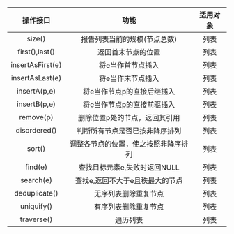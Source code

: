 | 操作接口         | 功能                                 | 适用对象 |
| :-:              | :-:                                  | :-:      |
| size()           | 报告列表当前的规模(节点总数)         | 列表     |
| first(),last()   | 返回首末节点的位置                   | 列表     |
| insertAsFirst(e) | 将e当作首节点插入                    | 列表     |
| insertAsLast(e)  | 将e当作末节点插入                    | 列表     |
| insertA(p,e)     | 将e当作节点p的直接后继插入           | 列表     |
| insertB(p,e)     | 将e当作节点p的直接前驱插入           | 列表     |
| remove(p)        | 删除位置p处的节点，返回其引用        | 列表     |
| disordered()     | 判断所有节点是否已按非降序排列       | 列表     |
| sort()           | 调整各节点的位置，使之按照非降序排列 | 列表     |
| find(e)          | 查找目标元素e,失败时返回NULL         | 列表     |
| search(e)        | 查找e,返回不大于e且秩最大的节点      | 列表     |
| deduplicate()    | 无序列表删除重复节点                 | 列表     |
| uniquify()       | 有序列表删除重复节点                 | 列表     |
| traverse()       | 遍历列表                             | 列表     |
